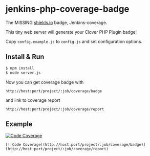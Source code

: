 # jenkins-php-coverage-badge

The MISSING [shields.io](http://shields.io) badge, Jenkins-coverage.

This tiny web server will generate your Clover PHP Plugin badge!

Copy `config.example.js` to `config.js` and set configuration options.


## Install & Run
```bash
$ npm install
$ node server.js 
```

Now you can get coverage badge with

`http://host:port/project/:job/coverage/badge`

and link to coverage report

`http://host:port/project/:job/coverage/report`

## Example

[![Code Coverage](https://img.shields.io/badge/coverage-80%-brightgreen.svg)](http://host:port/project/:job/coverage/report) 
```
[![Code Coverage](http://host:port/project/:job/coverage/badge)](http://host:port/project/:job/coverage/report)
```
